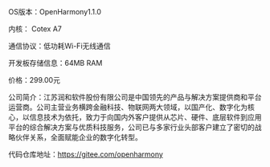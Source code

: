 OS版本：OpenHarmony1.1.0

内核： Cotex A7

通信协议：低功耗Wi-Fi无线通信

开发板存储信息：64MB RAM

价格：299.00元

公司简介：江苏润和软件股份有限公司是中国领先的产品与解决方案提供商和平台运营商。公司主营业务横跨金融科技、物联网两大领域，以国产化、数字化为核心，以信息技术为依托，致力于向国内外客户提供从芯片、硬件、底层软件到应用平台的综合解决方案与优质科技服务，公司已与多家行业头部客户建立了密切的战略伙伴关系，全面赋能企业的数字化转型。

代码仓库地址：https://gitee.com/openharmony


